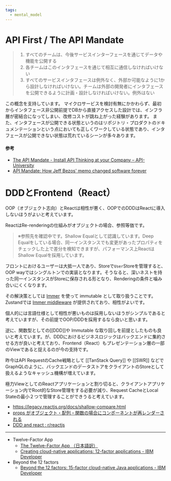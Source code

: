 ```yaml
---
tags:
  - mental_model
---
```

# API First / The API Mandate

> 1. すべてのチームは、今後サービスインターフェースを通じてデータや機能を公開する
> 2. 各チームはこのインタフェースを通じて相互に通信しなければいけない
> 5. すべてのサービスインタフェースは例外なく、外部か可能なように1から設計しなければいけない。チームは外部の開発者にインタフェースを公開できるように計画・設計しなければいけない。例外はない

この概念を支持しています。
マイクロサービスを検討有無にかかわらず、最初からインタフェース非公開前提でDBから直接アクセスした設計では、インフラ層が密結合になってしまい、改修コストが跳ね上がった経験があります。
また、インタフェースが公開できる状態というのはリポジトリ・プロダクトのドキュメンテーションという点においても正しくワークしている状態であり、インタフェースが公開できない状態は荒れているシーンが多々あります。
#### 参考
- [The API Mandate - Install API Thinking at your Company – API-University](https://api-university.com/blog/the-api-mandate/)
- [API Mandate: How Jeff Bezos' memo changed software forever](https://konghq.com/blog/enterprise/api-mandate)

# DDDとFrontend（React）

OOP（オブジェクト志向）とReactは相性が悪く、OOPでのDDDはReactに導入しないほうがよいと考えています。

ReactはRe-renderingの仕組みがオブジェクトの場合、参照等価です。
> ※参照先を確認中です。Shallow Equalとして認識しています。Deep Equalをしている場合、同一インスタンスでも変更があったプロパティをチェックした上で差分を検知できますが、パフォーマンス上ReactはShallow Equalを採用しています。

フロントにおけるユーザーは大抵一人であり、Storeで`User`Storeを管理すると、OOP wayではシングルトンでの実装となります。そうなると、深いネストを持った同一インスタンスがStoreに保存される形となり、Renderingの条件と噛み合いにくくなります。

その解決策としては [Immer](https://immerjs.github.io/immer/) を使って immutable として取り扱うことです。Zustandでは [Immer middleware](https://zustand.docs.pmnd.rs/integrations/immer-middleware) が提供されており、相性がよいです。

個人的には言語仕様として相性が悪いものは採用しないほうがシンプルであると考えていますが、その前提でOOP/DDDを採用するなら良いと思います。

逆に、関数型としての[[DDD]]や Immutable な取り回しを前提としたものも良いと考えています。が、DDDにおけるビジネスロジックはバックエンドに集約させる方が良いと考えており、Frontend（React）もプレゼンテーション層の一部のViewであると捉えるのが今の支持です。

昨今はAPI RequestのCache戦略として [[TanStack Query]] や [[SWR]] などでGraphQLのように、バックエンドのデータストアをクライアントのStoreとして扱えるようなキャッシュ機構が増えています。

極力ViewとしてのReactアプリケーションと割り切ると、クライアントアプリケーション内でRoot的なStore管理をする必要が減り、Request CacheとLocal Stateの最小２つで管理することができうると考えています。

- https://legacy.reactjs.org/docs/shallow-compare.html
- [props がオブジェクト・配列・関数の場合にコンポーネントが再レンダーされる](https://ja.react.dev/reference/react/memo#my-component-rerenders-when-a-prop-is-an-object-or-array "Link for props がオブジェクト・配列・関数の場合にコンポーネントが再レンダーされる")
- [DDD and react : r/reactjs](https://www.reddit.com/r/reactjs/comments/1ar0g1e/ddd_and_react/)



---

- Twelve-Factor App
	- [The Twelve-Factor App （日本語訳）](https://12factor.net/ja/)
	- [Creating cloud-native applications: 12-factor applications - IBM Developer](https://developer.ibm.com/articles/creating-a-12-factor-application-with-open-liberty/)
- Beyond the 12 factors
	- [Beyond the 12 factors: 15-factor cloud-native Java applications - IBM Developer](https://developer.ibm.com/articles/15-factor-applications/)

